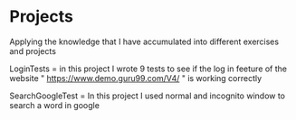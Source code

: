 # Projects
Applying the knowledge that I have accumulated into different exercises and projects


LoginTests = in this project I wrote 9 tests to see if the log in feeture of the website " https://www.demo.guru99.com/V4/ " is working correctly

SearchGoogleTest = In this project I used normal and incognito window to search a word in google 
